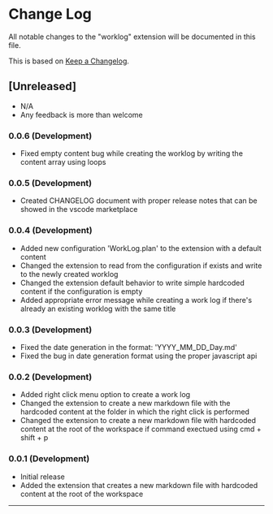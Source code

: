 # Change Log

All notable changes to the "worklog" extension will be documented in this file.

This is based on [Keep a Changelog](http://keepachangelog.com/).

## [Unreleased]

- N/A
- Any feedback is more than welcome

### 0.0.6 (Development)

- Fixed empty content bug while creating the worklog by writing the content array using loops

### 0.0.5 (Development)

- Created CHANGELOG document with proper release notes that can be showed in the vscode marketplace

### 0.0.4 (Development)

- Added new configuration 'WorkLog.plan' to the extension with a default content
- Changed the extension to read from the configuration if exists and write to the newly created worklog
- Changed the extension default behavior to write simple hardcoded content if the configuration is empty
- Added appropriate error message while creating a work log if there's already an existing worklog with the same title

### 0.0.3 (Development)

- Fixed the date generation in the format: 'YYYY_MM_DD_Day.md'
- Fixed the bug in date generation format using the proper javascript api

### 0.0.2 (Development)

- Added right click menu option to create a work log
- Changed the extension to create a new markdown file with the hardcoded content at the folder in which the right click is performed
- Changed the extension to create a new markdown file with hardcoded content at the root of the workspace if command exectued using cmd + shift + p

### 0.0.1 (Development)

- Initial release
- Added the extension that creates a new markdown file with hardcoded content at the root of the workspace

---
